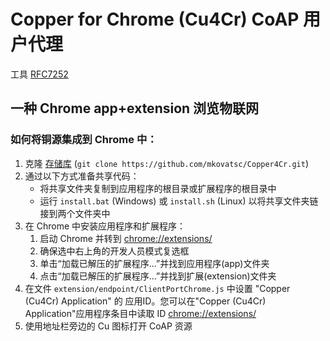 Copper for Chrome (Cu4Cr) CoAP 用户代理
====================================================

工具 [RFC7252](http://tools.ietf.org/html/rfc7252)

一种 Chrome app+extension 浏览物联网
-------------------------------------------------------

### 如何将铜源集成到 Chrome 中：

1. 克隆 [存储库](https://github.com/mkovatsc/Copper4Cr.git) (`git clone https://github.com/mkovatsc/Copper4Cr.git`)
2. 通过以下方式准备共享代码：
   * 将共享文件夹复制到应用程序的根目录或扩展程序的根目录中
   * 运行 `install.bat` (Windows) 或 `install.sh` (Linux) 以将共享文件夹链接到两个文件夹中
3. 在 Chrome 中安装应用程序和扩展程序：
   1. 启动 Chrome 并转到 [chrome://extensions/](chrome://extensions/)
   2. 确保选中右上角的开发人员模式复选框
   3. 单击“加载已解压的扩展程序...”并找到应用程序(app)文件夹
   4. 点击“加载已解压的扩展程序...”并找到扩展(extension)文件夹
4. 在文件 `extension/endpoint/ClientPortChrome.js` 中设置 "Copper (Cu4Cr) Application" 的 应用ID。您可以在"Copper (Cu4Cr) Application"应用程序条目中读取 ID [chrome://extensions/](chrome://extensions/)
5. 使用地址栏旁边的 Cu 图标打开 CoAP 资源
